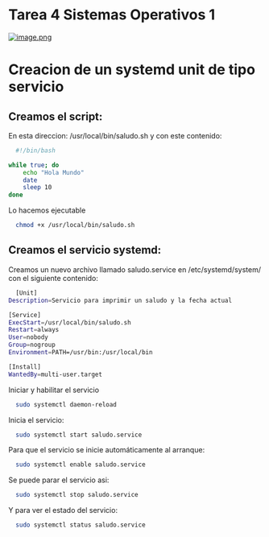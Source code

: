 # Tarea 4 Sistemas Operativos 1
[![image.png](https://i.postimg.cc/hj2Y3vLX/image.png)](https://postimg.cc/0MJZz8Hv)

# Creacion de un systemd unit de tipo servicio

## Creamos el script:  
En esta direccion: /usr/local/bin/saludo.sh y con este contenido:

```bash
  #!/bin/bash

while true; do
    echo "Hola Mundo"
    date
    sleep 10
done

```

Lo hacemos ejecutable
```bash
  chmod +x /usr/local/bin/saludo.sh

```

## Creamos el servicio systemd:
Creamos un nuevo archivo llamado saludo.service en /etc/systemd/system/ con el siguiente contenido:
```bash
  [Unit]
Description=Servicio para imprimir un saludo y la fecha actual

[Service]
ExecStart=/usr/local/bin/saludo.sh
Restart=always
User=nobody
Group=nogroup
Environment=PATH=/usr/bin:/usr/local/bin

[Install]
WantedBy=multi-user.target

```

Iniciar y habilitar el servicio
```bash
  sudo systemctl daemon-reload

```

Inicia el servicio:

```bash
  sudo systemctl start saludo.service


```

Para que el servicio se inicie automáticamente al arranque:
```bash
  sudo systemctl enable saludo.service
```

Se puede parar el servicio asi:
```bash
  sudo systemctl stop saludo.service
```

Y para ver el estado del servicio:
```bash
  sudo systemctl status saludo.service
```
